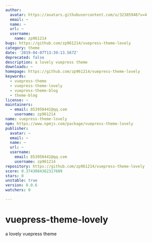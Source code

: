 ```yaml
---
author:
  avatar: https://avatars.githubusercontent.com/u/32385948?v=4
  email: ~
  name: ~
  url: ~
  username:
    name: zp961214
bugs: https://github.com/zp961214/vuepress-theme-lovely
category: theme
date: '2019-04-07T13:39:13.567Z'
deprecated: false
description: a lovely vuepress theme
downloads: ~
homepage: https://github.com/zp961214/vuepress-theme-lovely
keywords:
  - vuepress-theme
  - vuepress-theme-lovely
  - vuepress-theme-blog
  - theme-blog
license: ~
maintainers:
  - email: 853950441@qq.com
    username: zp961214
name: vuepress-theme-lovely
npm: https://www.npmjs.com/package/vuepress-theme-lovely
publisher:
  avatar: ~
  email: ~
  name: ~
  url: ~
  username:
    email: 853950441@qq.com
    username: zp961214
repository: https://github.com/zp961214/vuepress-theme-lovely
score: 0.3743084362317609
stars: 0
unstable: true
version: 0.0.6
watchers: 0

---
```


# vuepress-theme-lovely
a lovely vuepress theme
